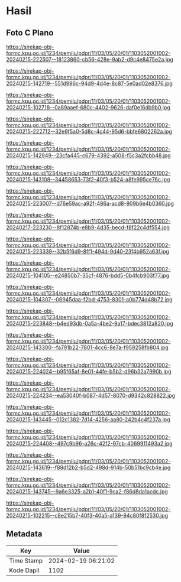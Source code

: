 # Hasil

## Foto C Plano

https://sirekap-obj-formc.kpu.go.id/1234/pemilu/pdpr/11/03/05/20/01/1103052001002-20240215-222507--18123860-cb56-428e-9ab2-d9c4e8475e2a.jpg

https://sirekap-obj-formc.kpu.go.id/1234/pemilu/pdpr/11/03/05/20/01/1103052001002-20240215-142719--551d996c-94d9-4d4e-8c87-5e0ad02e8376.jpg

https://sirekap-obj-formc.kpu.go.id/1234/pemilu/pdpr/11/03/05/20/01/1103052001002-20240215-102718--0a89aaef-680c-4402-9626-daf0e16db9b0.jpg

https://sirekap-obj-formc.kpu.go.id/1234/pemilu/pdpr/11/03/05/20/01/1103052001002-20240215-222712--32e9f5a0-5d8c-4c44-95d6-bbfe6802262a.jpg

https://sirekap-obj-formc.kpu.go.id/1234/pemilu/pdpr/11/03/05/20/01/1103052001002-20240215-142949--23cfa445-c679-4392-a508-f5c3a2fcbb48.jpg

https://sirekap-obj-formc.kpu.go.id/1234/pemilu/pdpr/11/03/05/20/01/1103052001002-20240215-143108--34458653-73f2-40f3-b524-a8fe995ce76c.jpg

https://sirekap-obj-formc.kpu.go.id/1234/pemilu/pdpr/11/03/05/20/01/1103052001002-20240215-223007--d76e59ac-a92f-486a-acd8-909b6e4b0360.jpg

https://sirekap-obj-formc.kpu.go.id/1234/pemilu/pdpr/11/03/05/20/01/1103052001002-20240217-223230--8f12874b-e8b9-4d35-becd-f8f22c4df554.jpg

https://sirekap-obj-formc.kpu.go.id/1234/pemilu/pdpr/11/03/05/20/01/1103052001002-20240215-223339--32b5f6d9-8ff1-494d-9d40-23f4b952a63f.jpg

https://sirekap-obj-formc.kpu.go.id/1234/pemilu/pdpr/11/03/05/20/01/1103052001002-20240215-104105--e24850b7-35cf-4876-bdd5-0b4fcb903f77.jpg

https://sirekap-obj-formc.kpu.go.id/1234/pemilu/pdpr/11/03/05/20/01/1103052001002-20240215-104307--06945daa-f2bd-4753-8301-a0b774d48b72.jpg

https://sirekap-obj-formc.kpu.go.id/1234/pemilu/pdpr/11/03/05/20/01/1103052001002-20240215-223848--b4ed93db-0a5a-4be2-9a17-bdec3812a820.jpg

https://sirekap-obj-formc.kpu.go.id/1234/pemilu/pdpr/11/03/05/20/01/1103052001002-20240215-143300--fa791b22-7801-4cc6-8e7a-f959258fb804.jpg

https://sirekap-obj-formc.kpu.go.id/1234/pemilu/pdpr/11/03/05/20/01/1103052001002-20240215-224024--b95f65af-8e01-44fe-b5b2-d96b32a7990b.jpg

https://sirekap-obj-formc.kpu.go.id/1234/pemilu/pdpr/11/03/05/20/01/1103052001002-20240215-224234--ea53040f-b087-4d57-8070-d9342c828822.jpg

https://sirekap-obj-formc.kpu.go.id/1234/pemilu/pdpr/11/03/05/20/01/1103052001002-20240215-143445--012c1382-7d14-4256-aa80-242b4c4f237a.jpg

https://sirekap-obj-formc.kpu.go.id/1234/pemilu/pdpr/11/03/05/20/01/1103052001002-20240215-224408--497c9b96-a26c-42f2-97cb-4069911493a2.jpg

https://sirekap-obj-formc.kpu.go.id/1234/pemilu/pdpr/11/03/05/20/01/1103052001002-20240215-143619--f88d12b2-b5d2-498d-914b-50b51bc9cb4e.jpg

https://sirekap-obj-formc.kpu.go.id/1234/pemilu/pdpr/11/03/05/20/01/1103052001002-20240215-143745--9a6e3325-a2b1-40f1-9ca2-f86d8da1acdc.jpg

https://sirekap-obj-formc.kpu.go.id/1234/pemilu/pdpr/11/03/05/20/01/1103052001002-20240215-102215--c8e215b7-40f3-40a5-a139-94c80f8f2530.jpg


## Metadata

| Key        | Value               |
| ---------- | ------------------- |
| Time Stamp | 2024-02-19 06:21:02 |
| Kode Dapil | 1102                |



